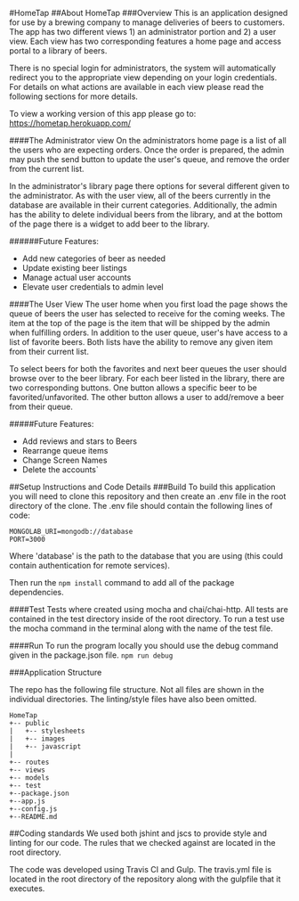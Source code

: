 #HomeTap
##About HomeTap
###Overview
This is an application designed for use by a brewing company to manage deliveries of beers to 
customers. The app has two different views 1) an administrator portion and 2) a user view. Each view has two corresponding features a home page and access portal to a library of beers.

There is no special login for administrators, the system will automatically redirect you to the appropriate view depending on your login credentials. For details on what actions are available in each view please read the following sections for more details. 

To view a working version of this app please go to: https://hometap.herokuapp.com/

####The Administrator view
On the administrators home page is a list of all the users who are expecting orders. Once the order is prepared, the admin may push the send button to update the user's queue, and remove the order from the current list.

In the administrator's library page there options for several different given to the administrator. As with the user view, all of the beers currently in the database are available in their current categories. Additionally, the admin has the ability to delete individual beers from the library, and at the bottom of the page there is a widget to add beer to the library. 

######Future Features:
- Add new categories of beer as needed
- Update existing beer listings
- Manage actual user accounts
- Elevate user credentials to admin level

####The User View
The user home when you first load the page shows the queue of beers the user has selected to receive for the coming weeks. The item at the top of the page is the item that will be shipped by the admin when fulfilling orders. In addition to the user queue, user's have access to a list of favorite beers. Both lists have the ability to remove any given item from their current list.

To select beers for both the favorites and next beer queues the user should browse over to the beer library. For each beer listed in the library, there are two corresponding buttons. One button allows a specific beer to be favorited/unfavorited. The other button allows a user to add/remove a beer from their queue. 

#####Future Features:
- Add reviews and stars to Beers
- Rearrange queue items
- Change Screen Names
- Delete the accounts`

##Setup Instructions and Code Details
###Build
To build this application you will need to clone this repository and then create an .env file in the root directory of the clone. The .env file should contain the following lines of code:

```
MONGOLAB_URI=mongodb://database
PORT=3000
```
Where 'database' is the path to the database that you are using (this could contain authentication for remote services).

Then run the ```npm install``` command to add all of the package dependencies.

####Test
Tests where created using mocha and chai/chai-http. All tests are contained in the test directory inside of the root directory. To run a test use the mocha command in the terminal along with the name of the test file.

####Run
To run the program locally you should use the debug command given in the package.json file. ```npm run debug```

###Application Structure

The repo has the following file structure. Not all files are shown in the individual directories. The linting/style files have also been omitted. 

```
HomeTap
+-- public
|   +-- stylesheets
|   +-- images
|   +-- javascript
|
+-- routes
+-- views
+-- models
+-- test
+--package.json
+--app.js
+--config.js
+--README.md
```
##Coding standards
We used both jshint and jscs to provide style and linting for our code. The rules that we checked against are located in the root directory.

The code was developed using Travis CI and Gulp. The travis.yml file is located in the root directory of the repository along with the gulpfile that it executes. 
